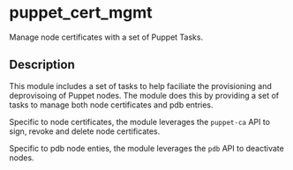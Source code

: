 
# puppet_cert_mgmt

Manage node certificates with a set of Puppet Tasks.

## Description

This module includes a set of tasks to help faciliate the provisioning and deprovisoing of Puppet nodes. The module does this by providing a set of tasks to manage both node certificates and pdb entries.

Specific to node certificates, the module leverages the `puppet-ca` API to sign, revoke and delete node certificates.

Specific to pdb node enties, the module leverages the `pdb` API to deactivate nodes.